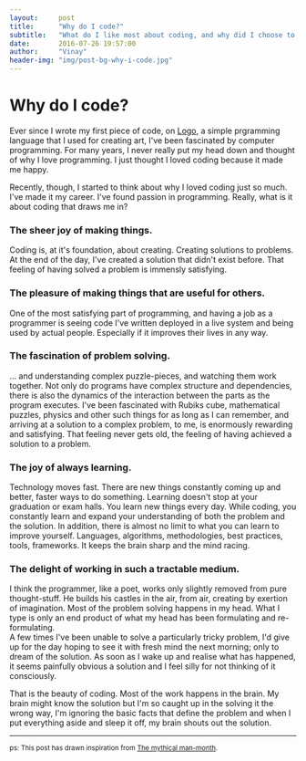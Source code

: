 ```yaml
---
layout:     post
title:      "Why do I code?"
subtitle:   "What do I like most about coding, and why did I choose to make it my career?"
date:       2016-07-26 19:57:00
author:     "Vinay"
header-img: "img/post-bg-why-i-code.jpg"
---
```


# Why do I code?

Ever since I wrote my first piece of code, on <a href="https://en.wikipedia.org/wiki/Logo_(programming_language)" target="_blank">Logo</a>, a simple prgramming language that I used for creating art, I've been fascinated by computer programming. For many years, I never really put my head down and thought of why I love programming. I just thought I loved coding because it made me happy.  

Recently, though, I started to think about why I loved coding just so much. I've made it my career. I've found passion in programming. Really, what is it about coding that draws me in? 

### The sheer joy of making things.

Coding is, at it's foundation, about creating. Creating solutions to problems. At the end of the day, I've created a solution that didn't exist before. That feeling of having solved a problem is immensly satisfying.

### The pleasure of making things that are useful for others.

One of the most satisfying part of programming, and having a job as a programmer is seeing code I've written deployed in a live system and being used by actual people. Especially if it improves their lives in any way.

### The fascination of problem solving. 

... and understanding complex puzzle-pieces, and watching them work together. Not only do programs have complex structure and dependencies, there is also the dynamics of the interaction between the parts as the program executes. I've been fascinated with Rubiks cube, mathematical puzzles, physics and other such things for as long as I can remember, and arriving at a solution to a complex problem, to me, is enormously rewarding and satisfying. That feeling never gets old, the feeling of having achieved a solution to a problem.

### The joy of always learning.

Technology moves fast. There are new things constantly coming up and better, faster ways to do something. Learning doesn't stop at your graduation or exam halls. You learn new things every day. While coding, you constantly learn and expand your understanding of both the problem and the solution. In addition, there is almost no limit to what you can learn to improve yourself. Languages, algorithms, methodologies, best practices, tools, frameworks. It keeps the brain sharp and the mind racing.

### The delight of working in such a tractable medium.

I think the programmer, like a poet, works only slightly removed from pure thought-stuff. He builds his castles in the air, from air, creating by exertion of imagination. Most of the problem solving happens in my head. What I type is only an end product of what my head has been formulating and re-formulating.   
A few times I've been unable to solve a particularly tricky problem, I'd give up for the day hoping to see it with fresh mind the next morning; only to dream of the solution. As soon as I wake up and realise what has happened, it seems painfully obvious a solution and I feel silly for not thinking of it consciously. 

That is the beauty of coding. Most of the work happens in the brain. My brain might know the solution but I'm so caught up in the solving it the wrong way, I'm ignoring the basic facts that define the problem and when I put everything aside and sleep it off, my brain shouts out the solution.


---

<sup>ps: This post has drawn inspiration from <a href="https://en.wikipedia.org/wiki/The_Mythical_Man-Month" target="_blank">The mythical man-month</a>.</sup>